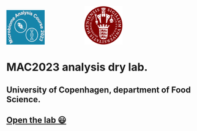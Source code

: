 <div style="display: flex; flex-direction: row;">
    <div style="flex:1;">
        <img src="https://github.com/farhadm1990/MAC2023.github.io/blob/main/logo.png" alt="Logo" width="100px" height="90px" />
        <img src="https://github.com/farhadm1990/MAC2023.github.io/blob/main/Ku-logo.png" alt="KU Logo" width="100px" height="100px" style="margin-left:100px;" />
    </div>
</div>





# MAC2023 analysis dry lab.
## University of Copenhagen, department of Food Science.

## [Open the lab 😃](https://farhadm1990.github.io/MAC2023.github.io/)
